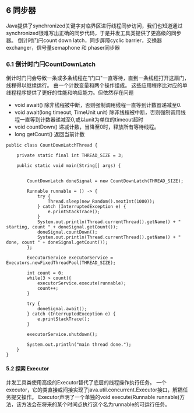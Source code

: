 ## 6 同步器

Java提供了synchronized关键字对临界区进行线程同步访问，我们也知道通过synchronized很难写出正确的同步代码，于是并发工具类提供了更高级的同步器。
倒计时门闩count down latch，同步屏障cyclic barrier，交换器exchanger，信号量semaphone 和 phaser同步器
### 6.1 倒计时门闩CountDownLatch

  倒计时门闩会导致一条或多条线程在"门口"一直等待，直到一条线程打开这扇门，线程得以继续运行。
  由一个计数变量和两个操作组成。
  这些应用程序比对应的单线程程序提供了更好的性能和响应能力。但依然存在问题
  * void await() 除非线程被中断，否则强制调用线程一直等到计数器递减至0.
  * void await(long timeout, TimeUnit unit) 除非线程被中断，否则强制调用线程一直等到计数器递减至0,或以unit为单位的timeout超时
  * void countDown() 递减计数，当降至0时，释放所有等待线程。
  * long getCount() 返回当前计数
  
```
public class CountDownLatchThread {

    private static final int THREAD_SIZE = 3;

    public static void main(String[] args) {


        CountDownLatch doneSignal = new CountDownLatch(THREAD_SIZE);

        Runnable runnable = () -> {
            try {
                Thread.sleep(new Random().nextInt(1000));
            } catch (InterruptedException e) {
                e.printStackTrace();
            }
            System.out.println(Thread.currentThread().getName() + " starting, count " + doneSignal.getCount());
            doneSignal.countDown();
            System.out.println(Thread.currentThread().getName() + " done, count " + doneSignal.getCount());
        };

        ExecutorService executorService = Executors.newFixedThreadPool(THREAD_SIZE);

        int count = 0;
        while(3 > count){
            executorService.execute(runnable);
            count++;
        }

        try {
            doneSignal.await();
        } catch (InterruptedException e) {
            e.printStackTrace();
        }

        executorService.shutdown();

        System.out.println("main thread done.");
    }
}
```  

#### 5.2 探索 Executor
  
  并发工具类使用高级的Executor替代了底层的线程操作执行任务。
  一个executor，它的类直接或间接实现了java.util.concurrent.Executor接口，解耦任务提交操作。
  Executor声明了一个单独的void execute(Runnable runnable)方法，该方法会在将来的某个时间点执行这个名为runnable的可运行任务。
```


```
    
    